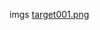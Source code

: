 imgs 
<a href='https://gabrielryanft.github.io/learning/cursoemvideo/htmlecss/css/alinhamento/imgs/target001.png/' target='_blank' rel='next'>target001.png</a><br/>
